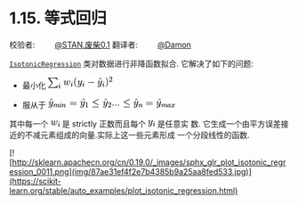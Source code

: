 # 1.15\. 等式回归

校验者:
        [@STAN,废柴0.1](https://github.com/apachecn/scikit-learn-doc-zh)
翻译者:
        [@Damon](https://github.com/apachecn/scikit-learn-doc-zh)

[`IsotonicRegression`](https://scikit-learn.org/stable/modules/generated/sklearn.isotonic.IsotonicRegression.html#sklearn.isotonic.IsotonicRegression "sklearn.isotonic.IsotonicRegression") 类对数据进行非降函数拟合. 它解决了如下的问题:

* 最小化 ![\sum_i w_i (y_i - \hat{y}_i)^2](img/156554c81cfe5f0230627ac0487fd07f.jpg)

* 服从于 ![\hat{y}_{min} = \hat{y}_1 \le \hat{y}_2 ... \le \hat{y}_n = \hat{y}_{max}](img/6c446734a6837b7541db12e2b55f1a2b.jpg)

其中每一个 ![w_i](img/6689aa593e8e42bb5c2caa474e642b5f.jpg) 是 strictly 正数而且每个 ![y_i](img/4a22ca544916918b2358e5fc7c71b8e6.jpg) 是任意实 数. 它生成一个由平方误差接近的不减元素组成的向量.实际上这一些元素形成 一个分段线性的函数.

[![http://sklearn.apachecn.org/cn/0.19.0/_images/sphx_glr_plot_isotonic_regression_0011.png](img/87ae31ef4f2e7b4385b9a25aa8fed533.jpg)](https://scikit-learn.org/stable/auto_examples/plot_isotonic_regression.html)
